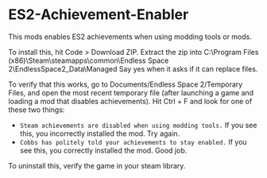 # ES2-Achievement-Enabler
This mods enables ES2 achievements when using modding tools or mods.

To install this, hit Code > Download ZIP.
Extract the zip into C:\Program Files (x86)\Steam\steamapps\common\Endless Space 2\EndlessSpace2_Data\Managed
Say yes when it asks if it can replace files.

To verify that this works, go to Documents/Endless Space 2/Temporary Files, and open the most recent temporary file (after launching a game and loading a mod that disables achievements). Hit Ctrl + F and look for one of these two things:

* `Steam achievements are disabled when using modding tools.` If you see this, you incorrectly installed the mod. Try again.
* `Cobbs has politely told your achievements to stay enabled.` If you see this, you correctly installed the mod. Good job.

To uninstall this, verify the game in your steam library.
